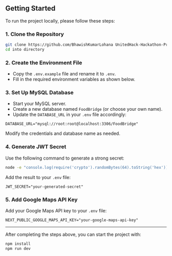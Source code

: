 


## Getting Started

To run the project locally, please follow these steps:

### 1. Clone the Repository

```bash
git clone https://github.com/BhawishKumarLohana UnitedHack-Hackathon-Project
cd into directory
````

### 2. Create the Environment File

* Copy the `.env.example` file and rename it to `.env`.
* Fill in the required environment variables as shown below.

### 3. Set Up MySQL Database

* Start your MySQL server.
* Create a new database named `FoodBridge` (or choose your own name).
* Update the `DATABASE_URL` in your `.env` file accordingly:

```env
DATABASE_URL="mysql://root:root@localhost:3306/FoodBridge"
```

Modify the credentials and database name as needed.

### 4. Generate JWT Secret

Use the following command to generate a strong secret:

```bash
node -e "console.log(require('crypto').randomBytes(64).toString('hex'))"
```

Add the result to your `.env` file:

```env
JWT_SECRET="your-generated-secret"
```

### 5. Add Google Maps API Key

Add your Google Maps API key to your `.env` file:

```env
NEXT_PUBLIC_GOOGLE_MAPS_API_KEY="your-google-maps-api-key"
```

---

After completing the steps above, you can start the project with:

```bash
npm install
npm run dev
```

```
```
